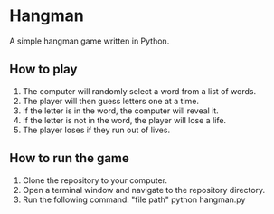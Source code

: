 ﻿# Hangman

A simple hangman game written in Python.

## How to play

1. The computer will randomly select a word from a list of words.
2. The player will then guess letters one at a time.
3. If the letter is in the word, the computer will reveal it.
4. If the letter is not in the word, the player will lose a life.
5. The player loses if they run out of lives.

## How to run the game

1. Clone the repository to your computer.
2. Open a terminal window and navigate to the repository directory.
3. Run the following command: "file path" python hangman.py
